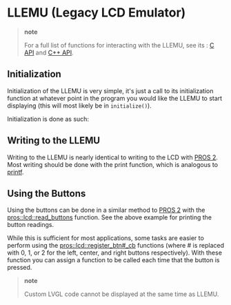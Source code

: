 LLEMU (Legacy LCD Emulator)
===========================

> **note**
>
> For a full list of functions for interacting with the LLEMU, see its
> :   [C API](../../api/c/llemu.html) and [C++
>     API](../../api/cpp/llemu.html).
>
Initialization
--------------

Initialization of the LLEMU is very simple, it's just a call to its
initialization function at whatever point in the program you would like
the LLEMU to start displaying (this will most likely be in
`initialize()`).

Initialization is done as such:

Writing to the LLEMU
--------------------

Writing to the LLEMU is nearly identical to writing to the LCD with
[PROS 2](../../cortex/tutorials/lcd.html). Most writing should be done
with the print function, which is analogous to
[printf](http://www.cplusplus.com/reference/cstdio/printf/).

Using the Buttons
-----------------

Using the buttons can be done in a similar method to [PROS
2](../../../cortex/tutorials/lcd.html) with the
[pros::lcd::read\_buttons](../../api/cpp/llemu.html#read-buttons)
function. See the above example for printing the button readings.

While this is sufficient for most applications, some tasks are easier to
perform using the
[pros::lcd::register\_btn\#\_cb](../../api/cpp/llemu.html#register-btn0-cb)
functions (where \# is replaced with 0, 1, or 2 for the left, center,
and right buttons respectively). With these function you can assign a
function to be called each time that the button is pressed.

> **note**
>
> Custom LVGL code cannot be displayed at the same time as LLEMU.
